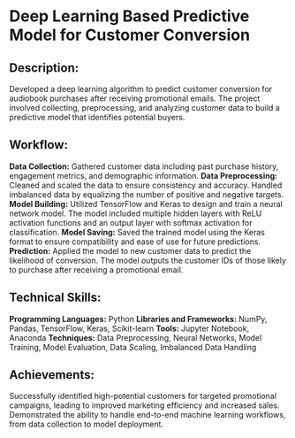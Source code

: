# Deep Learning Based Predictive Model for Customer Conversion
## Description:
Developed a deep learning algorithm to predict customer conversion for audiobook purchases after receiving promotional emails. The project involved collecting, preprocessing, and analyzing customer data to build a predictive model that identifies potential buyers.

## Workflow:
**Data Collection:** Gathered customer data including past purchase history, engagement metrics, and demographic information.
**Data Preprocessing:** Cleaned and scaled the data to ensure consistency and accuracy. Handled imbalanced data by equalizing the number of positive and negative targets.
**Model Building:** Utilized TensorFlow and Keras to design and train a neural network model. The model included multiple hidden layers with ReLU activation functions and an output layer with softmax activation for classification.
**Model Saving:** Saved the trained model using the Keras format to ensure compatibility and ease of use for future predictions.
**Prediction:** Applied the model to new customer data to predict the likelihood of conversion. The model outputs the customer IDs of those likely to purchase after receiving a promotional email.

## Technical Skills:
**Programming Languages:** Python
**Libraries and Frameworks:** NumPy, Pandas, TensorFlow, Keras, Scikit-learn
**Tools:** Jupyter Notebook, Anaconda
**Techniques:** Data Preprocessing, Neural Networks, Model Training, Model Evaluation, Data Scaling, Imbalanced Data Handling

## Achievements:
Successfully identified high-potential customers for targeted promotional campaigns, leading to improved marketing efficiency and increased sales.
Demonstrated the ability to handle end-to-end machine learning workflows, from data collection to model deployment.
